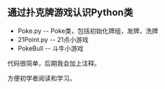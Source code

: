 ## 通过扑克牌游戏认识Python类

- Poke.py -- Poke类，包括初始化牌组，发牌，洗牌
- 21Point.py -- 21点小游戏
- PokeBull -- 斗牛小游戏

代码很简单，后期我会加上注释。

方便初学者阅读和学习。